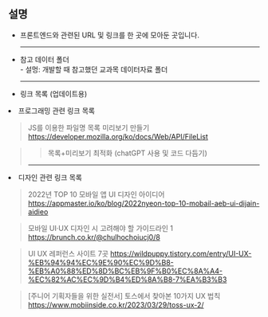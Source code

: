 ## 설명
<ul>
  <li>프론트엔드와 관련된 URL 및 링크를 한 곳에 모아둔 곳입니다.</li>
  <hr />
  <li> 참고 데이터 폴더</li>
  - 설멍: 개발할 때 참고했던 교과목 데이터자료 폴더
  <hr />
  <li>링크 목록 (업데이트용)</li>
</ul> 

<li>프로그래밍 관련 링크 목록</li>

> JS를 이용한 파일명 목록 미리보기 만들기
>https://developer.mozilla.org/ko/docs/Web/API/FileList

>> 목록+미리보기 최적화 (chatGPT 사용 및 코드 다듬기)
><hr />

<li>디자인 관련 링크 목록</li>

> 2022년 TOP 10 모바일 앱 UI 디자인 아이디어
> https://appmaster.io/ko/blog/2022nyeon-top-10-mobail-aeb-ui-dijain-aidieo

> 모바일 UI·UX 디자인 시 고려해야 할 가이드라인 1
> https://brunch.co.kr/@chulhochoiucj0/8

> UI UX 레퍼런스 사이트 7곳
> https://wildpuppy.tistory.com/entry/UI-UX-%EB%94%94%EC%9E%90%EC%9D%B8-%EB%A0%88%ED%8D%BC%EB%9F%B0%EC%8A%A4-%EC%82%AC%EC%9D%B4%ED%8A%B8-7%EA%B3%B3

> [주니어 기획자들을 위한 실전서] 토스에서 찾아본 10가지 UX 법칙
> https://www.mobiinside.co.kr/2023/03/29/toss-ux-2/